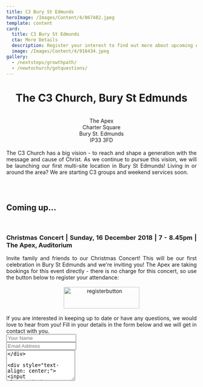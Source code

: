 ```yaml
---
title: C3 Bury St Edmunds
heroImage: /Images/Content/4/867482.jpeg
template: content
card:
  title: C3 Bury St Edmunds
  cta: More Details
  description: Register your interest to find out more about upcoming events and how to get involved with our new Bury St. Edmunds site here.
  image: /Images/Content/4/916434.jpeg
gallery:
  - /nextsteps/growthpath/
  - /newtochurch/gotquestions/
---
```


<div id="ctl00_ctl00_cphBody_ctl04_elFormContents"><h1 style="text-align: center;">
The C3 Church, Bury St Edmunds</h1>

<div style="text-align: center;">
<br/>
The Apex<br/>
Charter Square<br/>
Bury St. Edmunds<br/>
IP33 3FD</div>

<div style="text-align: center;">
 </div>

<div style="text-align: justify;">
The C3 Church has a big vision - to reach and shape a generation with the message and cause of Christ. As we continue to pursue this vision, we will be launching our first multi-site location in Bury St Edmunds! Living in or around the area? We are starting C3 groups and weekend services soon.</div>

<h3 style="text-align: justify;">
 </h3>

<h2 style="text-align: justify;">
Coming up...</h2>

<div style="text-align: justify;">
 </div>

<h3 style="text-align: justify;">
Christmas Concert | Sunday, 16 December 2018 | 7 - 8.45pm | The Apex, Auditorium</h3>

<div style="text-align: justify;">
Invite family and friends to our Christmas Concert! This will be our first celebration in Bury St Edmunds and we're inviting you! The Apex are taking bookings for this event directly - there is no charge for this concert, so use the button below to register your attendance:<br/>
 </div>

<div style="text-align: center;">
<a href="https://www.theapex.co.uk/whats-on/details.cfm?id=434547&amp;ins=571791" target="_blank"><img alt="registerbutton" height="57" src="/Images/content/4/869691.png" width="200"/></a></div>

<div style="text-align: justify;">
<br/>
If you are interested in keeping up to date or have any questions, we would love to hear from you! Fill in your details in the form below and we will get in contact with you. </div>

<div class="form_fields_line1">
<input class="form-control" id="yourName" lang="1" name="name" placeholder="Your Name" type="text"/></div>

<div class="form_fields_line2">
<input class="form-control" id="yourEmailAddress" lang="1" name="email" placeholder="Email Address" type="email"/></div>

<div class="form_fields_line3">
<textarea class="form-control" id="yourMessage" lang="1" name="message" placeholder="Your Message" rows="5"/></div>

<div style="text-align: center;">
<input class="sitebutton btn" onclick="doFormSubmission(this);" type="button" value="SEND"/></div>
<input type="hidden" name="ctl00_ctl00_cphBody_ctl04_FormDocumentID" id="ctl00_ctl00_cphBody_ctl04_FormDocumentID" value="529859"/><div class="invisible-recaptcha" id="ctl00_ctl00_cphBody_ctl04_Recaptcha" data-callback="ctl00_ctl00_cphBody_ctl04_SubmitValidForm" data-clientid="ctl00_ctl00_cphBody_ctl04"/></div>
<script type="text/javascript">

ctl00_ctl00_cphBody_ctl04_PrefillForm = function() {

var els = eltn('INPUT', el('ctl00_ctl00_cphBody_ctl04_elFormContents'));

if (els) {
for (var j = 0; j &lt; els.length; j++) {
var obj = els[j];
switch (obj.value) {
case "[Name]" :
obj.value = "";
break;
case "[FirstName]" :
obj.value = "";
break;  
 case "[Surname]" :
obj.value = "";
break;  
 case "[Address1]" :
obj.value = "";
break;  
 case "[Address2]" :
obj.value = "";
break;
case "[Address3]" :
obj.value = "";
break;
case "[AddressTown]" :
obj.value = "";
break;  
 case "[AddressCity]" :
obj.value = "";
break;  
 case "[AddressCounty]" :
obj.value = "";
break;
case "[AddressState]" :
obj.value = "";
break;
case "[AddressPostcode]" :
obj.value = "";
break;
case "[AddressZipcode]" :
obj.value = "";
break;
case "[AddressCountry]" :
obj.value = "";
break;  
 case "[TelephoneHome]" :
obj.value = "";
break;
case "[TelephoneMobile]" :
obj.value = "";
break;
case "[EmailAddress]" :
obj.value = "";
break;
case "[AltAddress1]" :
obj.value = "";
break;  
 case "[AltAddress2]" :
obj.value = "";
break;
case "[AltAddress3]" :
obj.value = "";
break;  
 case "[AltAddressTown]", "[AltAddressCity]" :
obj.value = "";
break;  
 case "[AltAddressCounty]", "[AltAddressState]" :
obj.value = "";
break;
case "[AltAddressPostcode]", "[AltAddressZipcode]" :
obj.value = "";
break;
case "[AltAddressCountry]" :
obj.value = "";
break;  
 case "[AltTelephoneHome]" :
obj.value = "";
break;  
 }  
 }
}
}
ctl00_ctl00_cphBody_ctl04_PrefillForm();</script>
